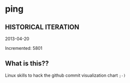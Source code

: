 # ping

## HISTORICAL ITERATION
2013-04-20

Incremented: 5801

## What is this?? 
Linux skills to hack the github commit visualization chart `;-)`
